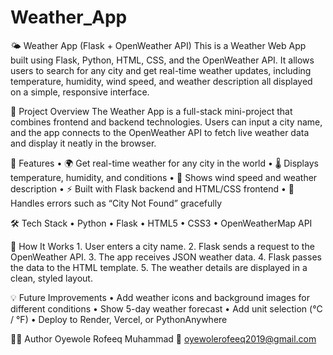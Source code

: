 # Weather_App

🌤️ Weather App (Flask + OpenWeather API)
This is a Weather Web App built using Flask, Python, HTML, CSS, and the OpenWeather API.
It allows users to search for any city and get real-time weather updates, including temperature, humidity, wind speed, and weather description all displayed on a simple, responsive interface.

🚀 Project Overview
The Weather App is a full-stack mini-project that combines frontend and backend technologies.
Users can input a city name, and the app connects to the OpenWeather API to fetch live weather data and display it neatly in the browser.

🧩 Features
	•	🌍 Get real-time weather for any city in the world
	•	🌡️ Displays temperature, humidity, and conditions
	•	💨 Shows wind speed and weather description
	•	⚡ Built with Flask backend and HTML/CSS frontend
	•	🧠 Handles errors such as “City Not Found” gracefully

🛠️ Tech Stack
	•	Python
	•	Flask
	•	HTML5
	•	CSS3
	•	OpenWeatherMap API



🧠 How It Works
	1.	User enters a city name.
	2.	Flask sends a request to the OpenWeather API.
	3.	The app receives JSON weather data.
	4.	Flask passes the data to the HTML template.
	5.	The weather details are displayed in a clean, styled layout.

💡 Future Improvements
	•	Add weather icons and background images for different conditions
	•	Show 5-day weather forecast
	•	Add unit selection (°C / °F)
	•	Deploy to Render, Vercel, or PythonAnywhere

👨‍💻 Author
Oyewole Rofeeq Muhammad
📧 oyewolerofeeq2019@gmail.com
